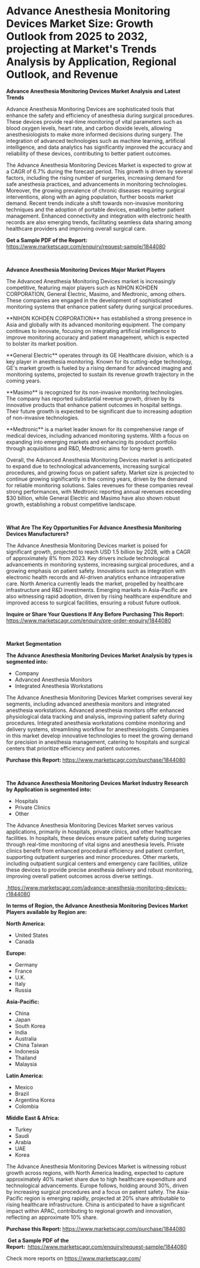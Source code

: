 <p><h1>Advance Anesthesia Monitoring Devices Market Size: Growth Outlook from 2025 to 2032, projecting at Market's Trends Analysis by Application, Regional Outlook, and Revenue</h1></p><p><strong>Advance Anesthesia Monitoring Devices Market Analysis and Latest Trends</strong></p>
<p><p>Advance Anesthesia Monitoring Devices are sophisticated tools that enhance the safety and efficiency of anesthesia during surgical procedures. These devices provide real-time monitoring of vital parameters such as blood oxygen levels, heart rate, and carbon dioxide levels, allowing anesthesiologists to make more informed decisions during surgery. The integration of advanced technologies such as machine learning, artificial intelligence, and data analytics has significantly improved the accuracy and reliability of these devices, contributing to better patient outcomes.</p><p>The Advance Anesthesia Monitoring Devices Market is expected to grow at a CAGR of 6.7% during the forecast period. This growth is driven by several factors, including the rising number of surgeries, increasing demand for safe anesthesia practices, and advancements in monitoring technologies. Moreover, the growing prevalence of chronic diseases requiring surgical interventions, along with an aging population, further boosts market demand. Recent trends indicate a shift towards non-invasive monitoring techniques and the adoption of portable devices, enabling better patient management. Enhanced connectivity and integration with electronic health records are also emerging trends, facilitating seamless data sharing among healthcare providers and improving overall surgical care.</p></p>
<p><strong>Get a Sample PDF of the Report:&nbsp;</strong> <a href="https://www.marketscagr.com/enquiry/request-sample/1844080?utm_campaign=2996&utm_medium=2&utm_source=Github&utm_content=ia&utm_term=05032025&utm_id=advance-anesthesia-monitoring-devices">https://www.marketscagr.com/enquiry/request-sample/1844080</a></p>
<p>&nbsp;</p>
<p><strong>Advance Anesthesia Monitoring Devices Major Market Players</strong></p>
<p><p>The Advanced Anesthesia Monitoring Devices market is increasingly competitive, featuring major players such as NIHON KOHDEN CORPORATION, General Electric, Masimo, and Medtronic, among others. These companies are engaged in the development of sophisticated monitoring systems that enhance patient safety during surgical procedures.</p><p>**NIHON KOHDEN CORPORATION** has established a strong presence in Asia and globally with its advanced monitoring equipment. The company continues to innovate, focusing on integrating artificial intelligence to improve monitoring accuracy and patient management, which is expected to bolster its market position.</p><p>**General Electric** operates through its GE Healthcare division, which is a key player in anesthesia monitoring. Known for its cutting-edge technology, GE's market growth is fueled by a rising demand for advanced imaging and monitoring systems, projected to sustain its revenue growth trajectory in the coming years.</p><p>**Masimo** is recognized for its non-invasive monitoring technologies. The company has reported substantial revenue growth, driven by its innovative products that enhance patient outcomes in hospital settings. Their future growth is expected to be significant due to increasing adoption of non-invasive technologies.</p><p>**Medtronic** is a market leader known for its comprehensive range of medical devices, including advanced monitoring systems. With a focus on expanding into emerging markets and enhancing its product portfolio through acquisitions and R&D, Medtronic aims for long-term growth.</p><p>Overall, the Advanced Anesthesia Monitoring Devices market is anticipated to expand due to technological advancements, increasing surgical procedures, and growing focus on patient safety. Market size is projected to continue growing significantly in the coming years, driven by the demand for reliable monitoring solutions. Sales revenues for these companies reveal strong performances, with Medtronic reporting annual revenues exceeding $30 billion, while General Electric and Masimo have also shown robust growth, establishing a robust competitive landscape.</p></p>
<p>&nbsp;</p>
<p><strong>What Are The Key Opportunities For Advance Anesthesia Monitoring Devices Manufacturers?</strong></p>
<p><p>The Advance Anesthesia Monitoring Devices market is poised for significant growth, projected to reach USD 1.5 billion by 2028, with a CAGR of approximately 8% from 2023. Key drivers include technological advancements in monitoring systems, increasing surgical procedures, and a growing emphasis on patient safety. Innovations such as integration with electronic health records and AI-driven analytics enhance intraoperative care. North America currently leads the market, propelled by healthcare infrastructure and R&D investments. Emerging markets in Asia-Pacific are also witnessing rapid adoption, driven by rising healthcare expenditure and improved access to surgical facilities, ensuring a robust future outlook.</p></p>
<p><strong>Inquire or Share Your Questions If Any Before Purchasing This Report:</strong> <a href="https://www.marketscagr.com/enquiry/pre-order-enquiry/1844080?utm_campaign=2996&utm_medium=2&utm_source=Github&utm_content=ia&utm_term=05032025&utm_id=advance-anesthesia-monitoring-devices">https://www.marketscagr.com/enquiry/pre-order-enquiry/1844080</a></p>
<p>&nbsp;</p>
<p><strong>Market Segmentation</strong></p>
<p><strong>The Advance Anesthesia Monitoring Devices Market Analysis by types is segmented into:</strong></p>
<p><ul><li>Company</li><li>Advanced Anesthesia Monitors</li><li>Integrated Anesthesia Workstations</li></ul></p>
<p><p>The Advance Anesthesia Monitoring Devices Market comprises several key segments, including advanced anesthesia monitors and integrated anesthesia workstations. Advanced anesthesia monitors offer enhanced physiological data tracking and analysis, improving patient safety during procedures. Integrated anesthesia workstations combine monitoring and delivery systems, streamlining workflow for anesthesiologists. Companies in this market develop innovative technologies to meet the growing demand for precision in anesthesia management, catering to hospitals and surgical centers that prioritize efficiency and patient outcomes.</p></p>
<p><strong>Purchase this Report:&nbsp;</strong><a href="https://www.marketscagr.com/purchase/1844080?utm_campaign=2996&utm_medium=2&utm_source=Github&utm_content=ia&utm_term=05032025&utm_id=advance-anesthesia-monitoring-devices">https://www.marketscagr.com/purchase/1844080</a></p>
<p>&nbsp;</p>
<p><strong>The Advance Anesthesia Monitoring Devices Market Industry Research by Application is segmented into:</strong></p>
<p><ul><li>Hospitals</li><li>Private Clinics</li><li>Other</li></ul></p>
<p><p>The Advance Anesthesia Monitoring Devices Market serves various applications, primarily in hospitals, private clinics, and other healthcare facilities. In hospitals, these devices ensure patient safety during surgeries through real-time monitoring of vital signs and anesthesia levels. Private clinics benefit from enhanced procedural efficiency and patient comfort, supporting outpatient surgeries and minor procedures. Other markets, including outpatient surgical centers and emergency care facilities, utilize these devices to provide precise anesthesia delivery and robust monitoring, improving overall patient outcomes across diverse settings.</p></p>
<p><a href="https://www.marketscagr.com/advance-anesthesia-monitoring-devices-r1844080?utm_campaign=2996&utm_medium=2&utm_source=Github&utm_content=ia&utm_term=05032025&utm_id=advance-anesthesia-monitoring-devices">&nbsp;https://www.marketscagr.com/advance-anesthesia-monitoring-devices-r1844080</a></p>
<p><strong>In terms of Region, the Advance Anesthesia Monitoring Devices Market Players available by Region are:</strong></p>
<p>
    <p> <strong> North America: </strong>
        <ul>
            <li>United States</li>
            <li>Canada</li>
        </ul>
        </p> 
    <p> <strong> Europe: </strong>
        <ul>
            <li>Germany</li>
            <li>France</li>
            <li>U.K.</li>
            <li>Italy</li>
            <li>Russia</li>
        </ul>
        </p> 
    <p> <strong> Asia-Pacific: </strong>
        <ul>
            <li>China</li>
            <li>Japan</li>
            <li>South Korea</li>
            <li>India</li>
            <li>Australia</li>
            <li>China Taiwan</li>
            <li>Indonesia</li>
            <li>Thailand</li>
            <li>Malaysia</li>
        </ul>
        </p> 
    <p> <strong> Latin America: </strong>
        <ul>
            <li>Mexico</li>
            <li>Brazil</li>
            <li>Argentina Korea</li>
            <li>Colombia</li>
        </ul>
        </p> 
    <p> <strong> Middle East & Africa: </strong>
        <ul>
            <li>Turkey</li>
            <li>Saudi</li>
            <li>Arabia</li>
            <li>UAE</li>
            <li>Korea</li>
        </ul>
    </p>
    </p>
<p><p>The Advance Anesthesia Monitoring Devices Market is witnessing robust growth across regions, with North America leading, expected to capture approximately 40% market share due to high healthcare expenditure and technological advancements. Europe follows, holding around 30%, driven by increasing surgical procedures and a focus on patient safety. The Asia-Pacific region is emerging rapidly, projected at 20% share attributable to rising healthcare infrastructure. China is anticipated to have a significant impact within APAC, contributing to regional growth and innovation, reflecting an approximate 10% share.</p></p>
<p><strong>Purchase this Report: </strong><a href="https://www.marketscagr.com/purchase/1844080?utm_campaign=2996&utm_medium=2&utm_source=Github&utm_content=ia&utm_term=05032025&utm_id=advance-anesthesia-monitoring-devices">https://www.marketscagr.com/purchase/1844080</a></p>
<p>&nbsp;<strong>Get a Sample PDF of the Report:&nbsp;&nbsp;</strong><a href="https://www.marketscagr.com/enquiry/request-sample/1844080?utm_campaign=2996&utm_medium=2&utm_source=Github&utm_content=ia&utm_term=05032025&utm_id=advance-anesthesia-monitoring-devices">https://www.marketscagr.com/enquiry/request-sample/1844080</a></p>
<p><strong></strong></p>
<p>Check more reports on <a href="https://www.marketscagr.com/?utm_campaign=2996&utm_medium=2&utm_source=Github&utm_content=ia&utm_term=05032025&utm_id=advance-anesthesia-monitoring-devices">https://www.marketscagr.com/</a></p>